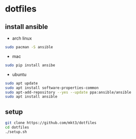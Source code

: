 # dotfiles

## install ansible
- arch linux
```bash
sudo pacman -S ansible
```

- mac
```bash
sudo pip install ansibe
```

- ubuntu
```bash
sudo apt update
sudo apt install software-properties-common
sudo apt-add-repository --yes --update ppa:ansible/ansible
sudo apt install ansible
```

## setup
```bash
git clone https://github.com/mkt3/dotfiles
cd dotfiles
./setup.sh
```
